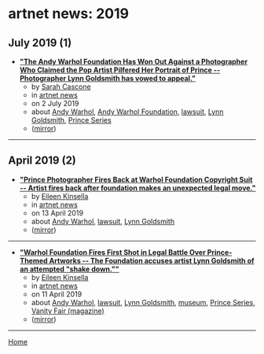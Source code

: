 # artnet news: 2019

## July 2019 (1)

 - [**"The Andy Warhol Foundation Has Won Out Against a Photographer Who Claimed the Pop Artist Pilfered Her Portrait of Prince -- Photographer Lynn Goldsmith has vowed to appeal."**](https://news.artnet.com/art-world/andy-warhol-prince-copyright-case-1590703)
    - by [Sarah Cascone](../../../authors/sarah-cascone/index.md)
    - in [artnet news](../../../publications/a-e/artnet-news/index.md)
    - on 2 July 2019
    - about [Andy Warhol](../../../topics/andy-warhol/index.md), [Andy Warhol Foundation](../../../topics/andy-warhol-foundation/index.md), [lawsuit](../../../topics/lawsuit/index.md), [Lynn Goldsmith](../../../topics/lynn-goldsmith/index.md), [Prince Series](../../../topics/prince-series/index.md)
    - ([mirror](https://web.archive.org/web/*/https://news.artnet.com/art-world/andy-warhol-prince-copyright-case-1590703))

----

## April 2019 (2)

 - [**"Prince Photographer Fires Back at Warhol Foundation Copyright Suit -- Artist fires back after foundation makes an unexpected legal move."**](https://news.artnet.com/art-world/prince-photographer-fires-back-warhol-foundation-copyright-suit-923759)
    - by [Eileen Kinsella](../../../authors/eileen-kinsella/index.md)
    - in [artnet news](../../../publications/a-e/artnet-news/index.md)
    - on 13 April 2019
    - about [Andy Warhol](../../../topics/andy-warhol/index.md), [lawsuit](../../../topics/lawsuit/index.md), [Lynn Goldsmith](../../../topics/lynn-goldsmith/index.md)
    - ([mirror](https://web.archive.org/web/*/https://news.artnet.com/art-world/prince-photographer-fires-back-warhol-foundation-copyright-suit-923759))

----

 - [**"Warhol Foundation Fires First Shot in Legal Battle Over Prince-Themed Artworks -- The Foundation accuses artist Lynn Goldsmith of an attempted "shake down.""**](https://news.artnet.com/art-world/warhol-foundation-strikes-first-photographer-complains-copyright-922025)
    - by [Eileen Kinsella](../../../authors/eileen-kinsella/index.md)
    - in [artnet news](../../../publications/a-e/artnet-news/index.md)
    - on 11 April 2019
    - about [Andy Warhol](../../../topics/andy-warhol/index.md), [lawsuit](../../../topics/lawsuit/index.md), [Lynn Goldsmith](../../../topics/lynn-goldsmith/index.md), [museum](../../../topics/museum/index.md), [Prince Series](../../../topics/prince-series/index.md), [Vanity Fair (magazine)](../../../topics/magazine/vanity-fair/index.md)
    - ([mirror](https://web.archive.org/web/*/https://news.artnet.com/art-world/warhol-foundation-strikes-first-photographer-complains-copyright-922025))

----

[Home](../index.md)

